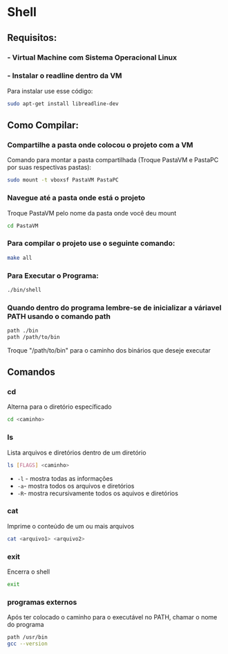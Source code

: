 # Shell

## Requisitos:

### - Virtual Machine com Sistema Operacional Linux

### - Instalar o readline dentro da VM
Para instalar use esse código:
```sh
sudo apt-get install libreadline-dev
```

## Como Compilar:

### Compartilhe a pasta onde colocou o projeto com a VM
Comando para montar a pasta compartilhada (Troque PastaVM e PastaPC por suas respectivas pastas):
```sh
sudo mount -t vboxsf PastaVM PastaPC
```

### Navegue até a pasta onde está o projeto
Troque PastaVM pelo nome da pasta onde você deu mount
```sh
cd PastaVM
```

### Para compilar o projeto use o seguinte comando:
```sh
make all
```

### Para Executar o Programa:
```sh
./bin/shell
```

### Quando dentro do programa lembre-se de inicializar a váriavel PATH usando o comando path
```sh
path ./bin
path /path/to/bin
```
Troque "/path/to/bin" para o caminho dos binários que deseje executar

## Comandos
### cd
Alterna para o diretório específicado

```sh
cd <caminho>
```

### ls
Lista arquivos e diretórios dentro de um diretório

```sh
ls [FLAGS] <caminho>
```
- `-l` - mostra todas as informações
- `-a`- mostra todos os arquivos e diretórios
- `-R`- mostra recursivamente todos os aquivos e diretórios

### cat
Imprime o conteúdo de um ou mais arquivos

```sh
cat <arquivo1> <arquivo2>
```

### exit
Encerra o shell

```sh
exit
```
### programas externos
Após ter colocado o caminho para o executável no PATH, chamar o nome do programa

```sh
path /usr/bin
gcc --version
```
